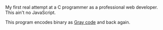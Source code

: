 My first real attempt at a C programmer as a professional web developer. This ain't no JavaScript.

This program encodes binary as [Gray code][] and back again.

[Gray code]: https://en.wikipedia.org/wiki/Gray_code